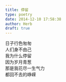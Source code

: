 ```yaml
---  
title: 停留  
type: poetry  
date: 2014-12-10 17:58:38  
author: Herb  
draft: true
---  
```

日子行色匆匆  
人们身不由己  
我为什么停留  
因为岁月青葱  
那是我花尽一生气力  
都回不去的峥嵘